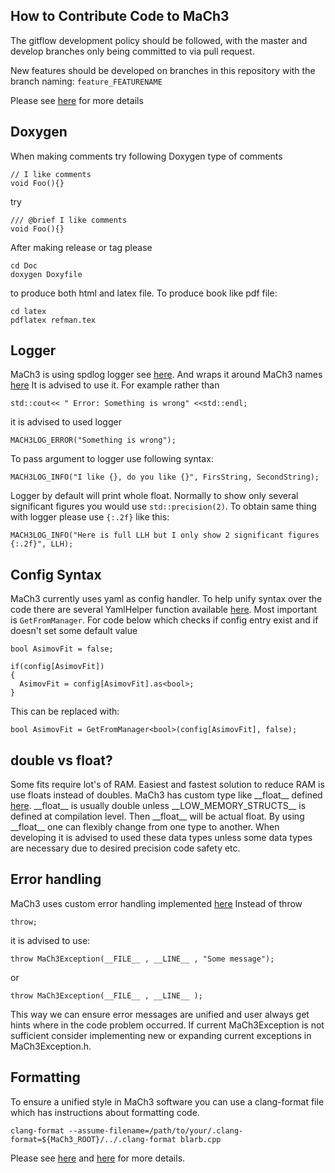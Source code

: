 ## How to Contribute Code to MaCh3
The gitflow development policy should be followed, with the master and develop branches only being committed to via pull request.

New features should be developed on branches in this repository with the branch naming: `feature_FEATURENAME`

Please see [here](https://www.atlassian.com/git/tutorials/comparing-workflows/gitflow-workflow) for more details

## Doxygen
When making comments try following Doxygen type of comments

```
// I like comments
void Foo(){}
```
try
```
/// @brief I like comments
void Foo(){}
```
After making release or tag please
```
cd Doc
doxygen Doxyfile
```
to produce both html and latex file. To produce book like pdf file:
```
cd latex
pdflatex refman.tex
```

## Logger
MaCh3 is using spdlog logger see [here](https://github.com/gabime/spdlog/tree/master). And wraps it around MaCh3 names [here](https://github.com/mach3-software/MaCh3/blob/develop/manager/MaCh3Logger.h)
It is advised to use it. For example rather than
```
std::cout<< " Error: Something is wrong" <<std::endl;
```
it is advised to used logger
```
MACH3LOG_ERROR("Something is wrong");
```
To pass argument to logger use following syntax:
```
MACH3LOG_INFO("I like {}, do you like {}", FirsString, SecondString);
```
Logger by default will print whole float. Normally to show only several significant figures you would use `std::precision(2)`. To obtain same thing with logger please use `{:.2f}` like this:
```
MACH3LOG_INFO("Here is full LLH but I only show 2 significant figures {:.2f}", LLH);
```

## Config Syntax
MaCh3 currently uses yaml as config handler. To help unify syntax over the code there are several YamlHelper function available [here](https://github.com/mach3-software/MaCh3/blob/develop/manager/YamlHelper.h). Most important is `GetFromManager`. For code below which checks if config entry exist and if doesn't set some default value

```
bool AsimovFit = false;

if(config[AsimovFit])
{
  AsimovFit = config[AsimovFit].as<bool>;
}

```
This can be replaced with:
```
bool AsimovFit = GetFromManager<bool>(config[AsimovFit], false);
```

## double vs float?
Some fits require lot's of RAM. Easiest and fastest solution to reduce RAM is use floats instead of doubles. MaCh3 has custom type like \_\_float\_\_  defined [here](https://github.com/mach3-software/MaCh3/blob/761cdc168663a6cfe659e4e3bab0d939bf715273/samplePDF/Structs.h#L9). \_\_float\_\_ is usually double unless \_\_LOW_MEMORY_STRUCTS\_\_ is defined at compilation level. Then \_\_float\_\_ will be actual float. By using \_\_float\_\_ one can flexibly change from one type to another. When developing it is advised to used these data types unless some data types are necessary due to desired precision code safety etc.

## Error handling
MaCh3 uses custom error handling implemented [here](https://github.com/mach3-software/MaCh3/blob/develop/manager/MaCh3Exception.h)
Instead of throw
```
throw;
```
it is advised to use:

```
throw MaCh3Exception(__FILE__ , __LINE__ , "Some message");
```
or
```
throw MaCh3Exception(__FILE__ , __LINE__ );
```
This way we can ensure error messages are unified and user always get hints where in the code problem occurred. If current MaCh3Exception is not sufficient consider implementing new or expanding current exceptions in MaCh3Exception.h.

## Formatting
To ensure a unified style in MaCh3 software you can use a clang-format file which has instructions about formatting code.
```
clang-format --assume-filename=/path/to/your/.clang-format=${MaCh3_ROOT}/../.clang-format blarb.cpp
```
Please see [here](https://clang.llvm.org/docs/ClangFormat.html) and [here](https://root.cern/contribute/coding_conventions/) for more details.
